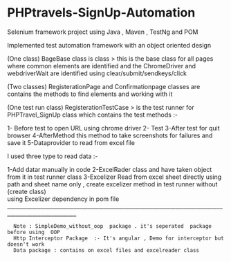 # PHPtravels-SignUp-Automation

Selenium framework project using Java  , Maven  , TestNg  and  POM

Implemented test automation framework with an object oriented design

(One class) 
BageBase class is class > this is the base class for all pages where common elements are identified and the ChromeDriver and 
webdriverWait are identified 
using  clear/submit/sendkeys/click

(Two classes)
RegisterationPage and Confirmationpage classes are contains the  methods to find elements and working with it

(One test run class)
RegisterationTestCase > is the test runner for PHPTravel_SignUp class which contains the test methods :-

1- Before test to open URL using chrome driver
2- Test 
3-After test for quit browser
4-AfterMethod this method to take screenshots  for failures and save it 
5-Dataprovider to read from excel file


I used three type to read data :-

1-Add datar manually in code
2-ExcelRader class and have taken object from it in test runner class 
3-Excelizer 
 Read from excel sheet  directly using path and sheet name only , create excelizer  method in test runner  without (create class)  
                        using Excelizer dependency in pom file
      _______________________________________________________________________________________________________
      
      Note : SimpleDemo_without_oop  package . it's seperated  package before using  OOP
      Http Interceptor Package  :- It's angular , Demo for interceptor but doesn't work
      Data package : contains on excel files and excelreader class 
      
                        
                        
                 
                        

